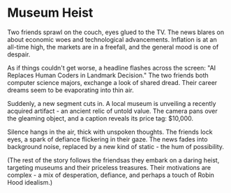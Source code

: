 # Museum Heist
Two friends sprawl on the couch, eyes glued to the TV. The news blares on about economic woes and technological advancements. Inflation is at an all-time high, the markets are in a freefall, and the general mood is one of despair.

As if things couldn't get worse, a headline flashes across the screen: "AI Replaces Human Coders in Landmark Decision." The two friends both computer science majors, exchange a look of shared dread. Their career dreams seem to be evaporating into thin air.

Suddenly, a new segment cuts in. A local museum is unveiling a recently acquired artifact - an ancient relic of untold value. The camera pans over the gleaming object, and a caption reveals its price tag: $10,000.

Silence hangs in the air, thick with unspoken thoughts. The friends lock eyes, a spark of defiance flickering in their gaze. The news fades into background noise, replaced by a new kind of static - the hum of possibility.

(The rest of the story follows the friendsas they embark on a daring heist, targeting museums and their priceless treasures. Their motivations are complex - a mix of desperation, defiance, and perhaps a touch of Robin Hood idealism.)
